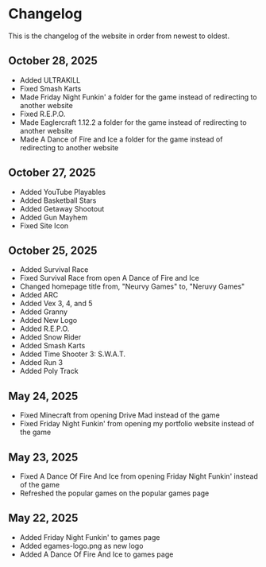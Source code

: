 # Changelog

This is the changelog of the website in order from newest to oldest.

**October 28, 2025**
---
- Added ULTRAKILL
- Fixed Smash Karts
- Made Friday Night Funkin' a folder for the game instead of redirecting to another website
- Fixed R.E.P.O.
- Made Eaglercraft 1.12.2 a folder for the game instead of redirecting to another website
- Made A Dance of Fire and Ice a folder for the game instead of redirecting to another website

**October 27, 2025**
---
- Added YouTube Playables
- Added Basketball Stars
- Added Getaway Shootout
- Added Gun Mayhem
- Fixed Site Icon

**October 25, 2025**
---
- Added Survival Race
- Fixed Survival Race from open A Dance of Fire and Ice
- Changed homepage title from, "Neurvy Games" to, "Neruvy Games"
- Added ARC
- Added Vex 3, 4, and 5
- Added Granny
- Added New Logo
- Added R.E.P.O.
- Added Snow Rider
- Added Smash Karts
- Added Time Shooter 3: S.W.A.T.
- Added Run 3
- Added Poly Track

May 24, 2025
---
- Fixed Minecraft from opening Drive Mad instead of the game
- Fixed Friday Night Funkin' from opening my portfolio website instead of the game

May 23, 2025
---
- Fixed A Dance Of Fire And Ice from opening Friday Night Funkin' instead of the game
- Refreshed the popular games on the popular games page

May 22, 2025
---
- Added Friday Night Funkin' to games page
- Added egames-logo.png as new logo
- Added A Dance Of Fire And Ice to games page
